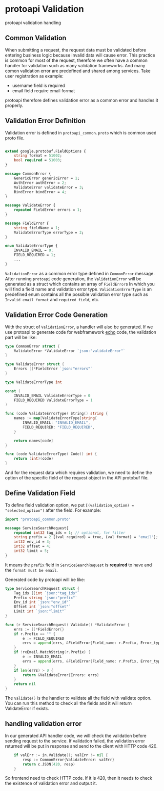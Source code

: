 # protoapi Validation

protoapi validation handling

## Common Validation

When submitting a request, the request data must be validated before entering business logic because invalid data will cause error. This practice is common for most of the request, therefore we often have a common handler for validation such as many validation frameworks. And many comon validation error are predefined and shared among services. Take user registration as example:

* username field is required
* email field require email format

protoapi therefore defines validation error as a common error and handles it properly.

## Validation Error Definition

Validation error is defined in `protoapi_common.proto` which is common used proto file.

```protobuf

extend google.protobuf.FieldOptions {
    string format = 51002;
    bool required = 51003;
}

message CommonError {
    GenericError genericError = 1;
    AuthError authError = 2;
    ValidateError validateError = 3;
    BindError bindError = 4;
}

message ValidateError {
    repeated FieldError errors = 1;
}

message FieldError {
    string fieldName = 1;
    ValidateErrorType errorType = 2;
}

enum ValidateErrorType {
    INVALID_EMAIL = 0;
    FIELD_REQUIRED = 1;
    ...
}
```

`ValidationError` as a common error type defined in `CommonError` message. After running `protoapi` code generation, the `ValidationError` will be generated as a struct which contains an array of `FieldError`s In which you will find a field name and validation error type. `ValidationErrorType` is an predefined enum contains all the possible validation error type such as `Invalid email format` and `required field`, etc.

## Validation Error Code Generation

With the struct of `ValidationError`, a handler will also be generated. If we use protoapi to generate code for webframework [echo](https://github.com/labstack/echo) code, the validation part will be like:

```go
type CommonError struct {
    ValidateError *ValidateError `json:"validateError"`
}

type ValidateError struct {
    Errors []*FieldError `json:"errors"`
}

type ValidateErrorType int

const (
    INVALID_EMAIL ValidateErrorType = 0
    FIELD_REQUIRED ValidateErrorType = 1
)

func (code ValidateErrorType) String() string {
    names := map[ValidateErrorType]string{
        INVALID_EMAIL: "INVALID_EMAIL",
        FIELD_REQUIRED: "FIELD_REQUIRED",
    }

    return names[code]
}

func (code ValidateErrorType) Code() int {
    return (int)(code)
}
```

And for the request data which requires validation, we need to define the option of the specific field of the request object in the API protobuf file.

## Define Validation Field

To define field validation option, we put ``[(validation_option) = "selected_option"]`` after the field. For example:

```protobuf
import "protoapi_common.proto"

message ServiceSearchRequest{
    repeated int32 tag_ids = 1; // optional, for filter
    string prefix = 2 [(val_required) = true, (val_format) = "email"];
    int32 env_id = 3;
    int32 offset = 4;
    int32 limit = 5;
}
```

It means the `prefix` field in `ServiceSearchRequest` is **required** to have and the `format must be email`.

Generated code by protoapi will be like:

```go
type ServiceSearchRequest struct {
    Tag_ids []int `json:"tag_ids"`
    Prefix string `json:"prefix"`
    Env_id int `json:"env_id"`
    Offset int `json:"offset"`
    Limit int `json:"limit"`
}

func (r ServiceSearchRequest) Validate() *ValidateError {
    errs := []*FieldError{}
    if r.Prefix == "" {
        e := FIELD_REQUIRED
        errs = append(errs, &FieldError{Field_name: r.Prefix, Error_type: &e})
    }
    if !rxEmail.MatchString(r.Prefix) {
        e := INVALID_EMAIL
        errs = append(errs, &FieldError{Field_name: r.Prefix, Error_type: &e})
    }
    if len(errs) > 0 {
        return &ValidateError{Errors: errs}
    }
    return nil
}
```

The `Validate()` is the handler to validate all the field with validate option. You can run this method to check all the fields and it will return ValidateError if exists.

## handling validation error

In our generated API handler code, we will check the validation before sending request to the service. If validation failed, the validation error returned will be put in response and send to the client with HTTP code 420.

```go
    if valErr := in.Validate(); valErr != nil {
        resp := CommonError{ValidateError: valErr}
        return c.JSON(420, resp)
    }
```

So frontend need to check HTTP code. If it is 420, then it needs to check the existence of validation error and output it.
